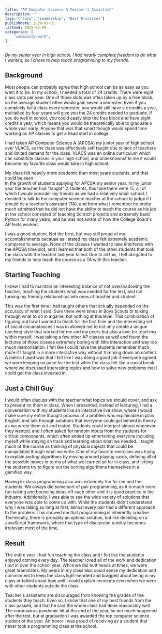 ```yaml
---
title: "AP Computer Science A Teacher's Assistant"
description: ""
tags: ["Java", "Leadership", "Best Practices"]
publishdate: 2020-03-01
lastmod: 2025-02-09
categories: [
    "community-work",
]
---
```


*By my senior year in high school, I had nearly complete freedom to do what I wanted,*
*so I chose to help teach programming to my friends.*

## Background

Most people can probably agree that high school can be as easy as you want it to be. 
In my school, I needed a total of 24 credits. There were eight class slots per year. 
One of those slots was often taken up by a free block, so the average student often 
would gain seven a semester. Even if you complexly fail a class every semester, 
you would still have six credits a year, multiplied by four years will give you the 
24 credits needed to graduate. If you do well in school, you could easily skip the 
free block and have eight credits a year, which means you would be theoretically able 
to graduate a whole year early. Anyone that was that smart though would spend time 
working on AP classes to get a head start in college.

I had taken AP Computer Science A (APCSA) my junior year of high school over VLACS, as the class 
was effectively self taught due to lack of teachers and limited demand for the class. 
VLACS was an online curriculum which can substitute classes in your high school, and 
unbeknownst to me it would become my favorite class would take in high school. 

My class felt heavily more academic than most years students, and that could be seen  
in the growth of students applying for APCSA my senior year. In my junior year 
the teacher had "taught" 2 students, this time there were 15, all of which I would 
consider my friends as we had a relatively small school. I decided to talk to the 
computer science teacher at the school to judge if I should be a teacher's assistant (TA), 
and from what I remember he pretty much admitted that he did not have the ability to teach 
the course as his job at the school consisted of teaching Scratch projects and extremely 
basic Python for many years, and he was not aware of how the College Board's AP tests worked.

I was a good student. Not the best, but was still proud of my accomplishments because as I
stated my class felt extremely academic compared to average. None of the classes I wanted to 
take interfered with the APCSA time slot, and I learned that both of the other students that took the class 
with the teacher last year failed. Due to all this, I felt obligated to my friends to help teach 
the course as a TA with this teacher. 

## Starting Teaching
I knew I had to maintain an interesting balance of not overshadowing the teacher, teaching the students 
what was needed for the test, and not turning my friendly relationships into ones of teacher and student.

This was the first time I had taught others that actually depended on the accuracy of what I said. 
Sure there were times in Boys Scouts or talking through what to do in a game, but nothing at this level.
This combination of figuring out how I wanted to teach for the first time and the interesting set of 
social circumstances I was in allowed me to not only create a 
unique teaching style that worked for me and my peers but also a love for teaching within myself. 
I was taking a few other AP classes as well and found the lectures of those classes extremely boring with 
little interaction and way too much memorization. I felt like I could have the students remember much more 
if I taught in a more interactive way without trimming down on content. A metric I used was that I felt like I was doing
a good job if everyone agreed we were keeping on pace for the test while the class felt like a social break where we discussed 
interesting topics and how to solve new problems that I could get the class invested in.

## Just a Chill Guy
I would often discuss with the teacher what topics we should cover, and ask to present on them in class.
When I presented, instead of lecturing, I led a conversation with my students like an interactive live show, 
where I would make sure my entire thought process of a problem was explainable in plain English, and talk through 
solutions that everyone could get behind in theory
as we wrote them out and tested. Students could interject almost whenever they wanted, and I often asked for random 
inputs from the students for critical components, which often ended up entertaining everyone including myself while 
staying on track and learning about what we needed. I taught much of the course as thinking of physical objects that could 
be manipulated though what we write. One of my favorite exercises was trying to explain sorting algorithms by 
moving around playing cards, defining all of the possible moves in terms of what we learned so far in class, and letting the 
students try to figure out the sorting algorithms themselves in a gamified way.

Having in-class programming also was extremely fun for me and the students. We always did some sort of pair programming,
as it is much more fun talking and bouncing ideas off each other and it is good practice in the industry. 
Additionally, I was able to see the wide variety of solutions that everyone was able to come up with. While the students 
didn't understand why I was taking so long at first, almost every pair had a different approach to the problem. 
This showed me that programming is inherently creative. Technically, there is probably an optimal solution, but 
like deciding on a JavaScript framework, where that type of discussion quickly becomes irrelevant most of the time. 

## Result
The entire year I had fun teaching the class and I felt like the students enjoyed coming every day. 
The teacher loved all of the work and dedication I put in over the school year. While we did butt heads at times, 
we were great teammates. My peers in my class also could sense my dedication and commitment to keep the class 
light-hearted and bragged about being in my class or talked about how well I could explain concepts even when we 
were with other students outside the class. 

Teacher's assistants are discouraged from knowing the grades of the students they teach. Even so, I know that one 
of my best friends from the class passed, and that he said the whole class had done reasonably well. The coronavirus 
pandemic hit at the end of the year, so not much happened after the test, but at graduation I was awarded the top 
computer science student of the year. An honor I was proud of receiving as a student that never took a programming 
class at the school.


